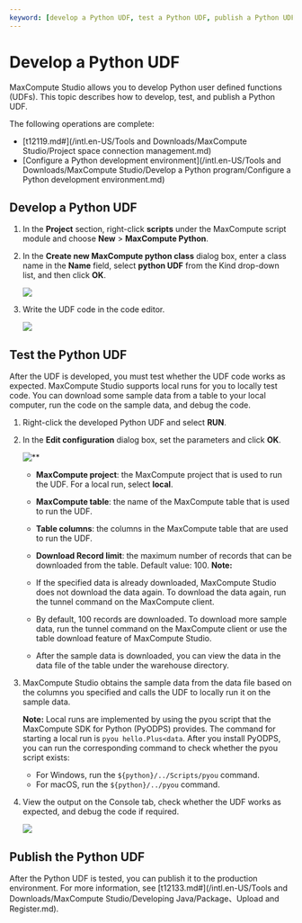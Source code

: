 ```yaml
---
keyword: [develop a Python UDF, test a Python UDF, publish a Python UDF]
---
```


# Develop a Python UDF

MaxCompute Studio allows you to develop Python user defined functions \(UDFs\). This topic describes how to develop, test, and publish a Python UDF.

The following operations are complete:

-   [t12119.md\#](/intl.en-US/Tools and Downloads/MaxCompute Studio/Project space connection management.md)
-   [Configure a Python development environment](/intl.en-US/Tools and Downloads/MaxCompute Studio/Develop a Python program/Configure a Python development environment.md)

## Develop a Python UDF

1.  In the **Project** section, right-click **scripts** under the MaxCompute script module and choose **New** \> **MaxCompute Python**.

2.  In the **Create new MaxCompute python class** dialog box, enter a class name in the **Name** field, select **python UDF** from the Kind drop-down list, and then click **OK**.

    ![](https://static-aliyun-doc.oss-cn-hangzhou.aliyuncs.com/assets/img/en-US/6654130061/p3402.png)

3.  Write the UDF code in the code editor.

    ![](https://static-aliyun-doc.oss-cn-hangzhou.aliyuncs.com/assets/img/en-US/6654130061/p3403.png)


## Test the Python UDF

After the UDF is developed, you must test whether the UDF code works as expected. MaxCompute Studio supports local runs for you to locally test code. You can download some sample data from a table to your local computer, run the code on the sample data, and debug the code.

1.  Right-click the developed Python UDF and select **RUN**.

2.  In the **Edit configuration** dialog box, set the parameters and click **OK**.

    ![**](https://static-aliyun-doc.oss-cn-hangzhou.aliyuncs.com/assets/img/en-US/6654130061/p96067.png)

    -   **MaxCompute project**: the MaxCompute project that is used to run the UDF. For a local run, select **local**.
    -   **MaxCompute table**: the name of the MaxCompute table that is used to run the UDF.
    -   **Table columns**: the columns in the MaxCompute table that are used to run the UDF.
    -   **Download Record limit**: the maximum number of records that can be downloaded from the table. Default value: 100.
    **Note:**

    -   If the specified data is already downloaded, MaxCompute Studio does not download the data again. To download the data again, run the tunnel command on the MaxCompute client.
    -   By default, 100 records are downloaded. To download more sample data, run the tunnel command on the MaxCompute client or use the table download feature of MaxCompute Studio.
    -   After the sample data is downloaded, you can view the data in the data file of the table under the warehouse directory.
3.  MaxCompute Studio obtains the sample data from the data file based on the columns you specified and calls the UDF to locally run it on the sample data.

    **Note:** Local runs are implemented by using the pyou script that the MaxCompute SDK for Python \(PyODPS\) provides. The command for starting a local run is `pyou hello.Plus<data`. After you install PyODPS, you can run the corresponding command to check whether the pyou script exists:

    -   For Windows, run the `${python}/../Scripts/pyou` command.
    -   For macOS, run the `${python}/../pyou` command.
4.  View the output on the Console tab, check whether the UDF works as expected, and debug the code if required.

    ![](https://static-aliyun-doc.oss-cn-hangzhou.aliyuncs.com/assets/img/en-US/6654130061/p3412.png)


## Publish the Python UDF

After the Python UDF is tested, you can publish it to the production environment. For more information, see [t12133.md\#](/intl.en-US/Tools and Downloads/MaxCompute Studio/Developing Java/Package、Upload and Register.md).

